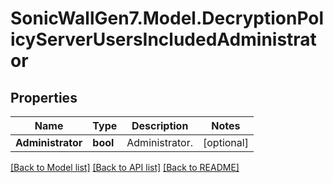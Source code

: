 # SonicWallGen7.Model.DecryptionPolicyServerUsersIncludedAdministrator

## Properties

Name | Type | Description | Notes
------------ | ------------- | ------------- | -------------
**Administrator** | **bool** | Administrator. | [optional] 

[[Back to Model list]](../README.md#documentation-for-models) [[Back to API list]](../README.md#documentation-for-api-endpoints) [[Back to README]](../README.md)

